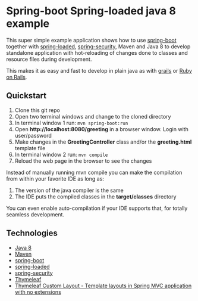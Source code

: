 # Spring-boot Spring-loaded java 8 example

This super simple example application shows how to use [spring-boot](http://projects.spring.io/spring-boot/) together
with [spring-loaded](https://github.com/spring-projects/spring-loaded), [spring-security](http://projects.spring.io/spring-security/),
Maven and Java 8 to develop standalone application with hot-reloading of changes done to classes and resource files during development.

This makes it as easy and fast to develop in plain java as with [grails](https://grails.org) or
[Ruby on Rails](http://rubyonrails.org).

## Quickstart

1. Clone this git repo
1. Open two terminal windows and change to the cloned directory
1. In terminal window 1 run: `mvn spring-boot:run`
1. Open **http://localhost:8080/greeting** in a browser window. Login with user/password
1. Make changes in the **GreetingController** class and/or the **greeting.html** template file
1. In terminal window 2 run: `mvn compile`
1. Reload the web page in the browser to see the changes

Instead of manually running mvn compile you can make the compilation from within your favorite IDE as long as:

1. The version of the java compiler is the same
1. The IDE puts the compiled classes in the **target/classes** directory

You can even enable auto-compilation if your IDE supports that, for totally seamless development.


## Technologies

* [Java 8](http://java.oracle.com)
* [Maven](http://maven.apache.org)
* [spring-boot](http://projects.spring.io/spring-boot/)
* [spring-loaded](https://github.com/spring-projects/spring-loaded)
* [spring-security](http://projects.spring.io/spring-security/)
* [Thymeleaf](http://www.thymeleaf.org)
* [Thymeleaf Custom Layout - Template layouts in Spring MVC application with no extensions](https://github.com/kolorobot/thymeleaf-custom-layout)